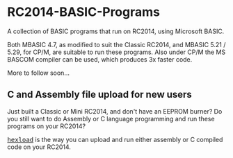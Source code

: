 # RC2014-BASIC-Programs
A collection of BASIC programs that run on RC2014, using Microsoft BASIC.

Both MBASIC 4.7, as modified to suit the Classic RC2014, and MBASIC 5.21 / 5.29, for CP/M, are suitable to run these programs.
Also under CP/M the MS BASCOM compiler can be used, which produces 3x faster code.

More to follow soon...

## C and Assembly file upload for new users

Just built a Classic or Mini RC2014, and don't have an EEPROM burner?
Do you still want to do Assembly or C language programming and run these programs on your RC2014?

[<big>`hexload`</big>](https://github.com/RC2014Z80/RC2014/tree/master/BASIC-Programs/hexload) is the way you can upload and run either assembly or C compiled code on your RC2014.

